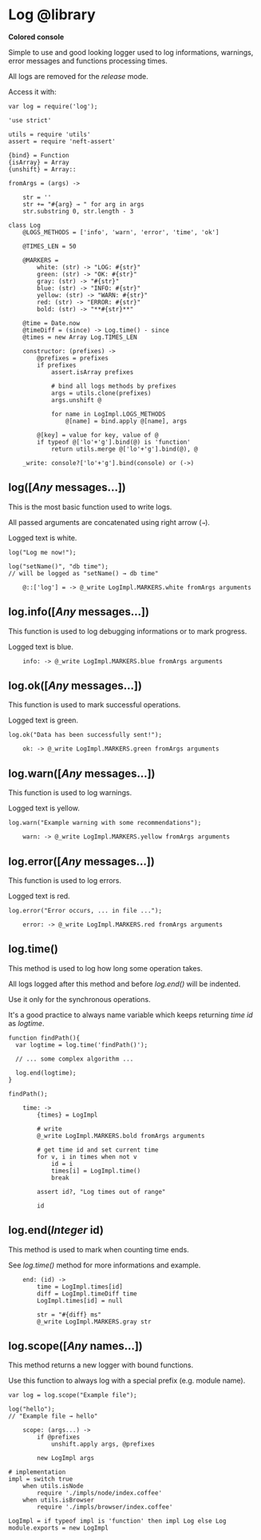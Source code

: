 Log @library
===

**Colored console**

Simple to use and good looking logger used to log informations, warnings, 
error messages and functions processing times.

All logs are removed for the *release* mode.

Access it with:
```
var log = require('log');
```

	'use strict'

	utils = require 'utils'
	assert = require 'neft-assert'

	{bind} = Function
	{isArray} = Array
	{unshift} = Array::

	fromArgs = (args) ->

		str = ''
		str += "#{arg} → " for arg in args
		str.substring 0, str.length - 3

	class Log
		@LOGS_METHODS = ['info', 'warn', 'error', 'time', 'ok']

		@TIMES_LEN = 50

		@MARKERS =
			white: (str) -> "LOG: #{str}"
			green: (str) -> "OK: #{str}"
			gray: (str) -> "#{str}"
			blue: (str) -> "INFO: #{str}"
			yellow: (str) -> "WARN: #{str}"
			red: (str) -> "ERROR: #{str}"
			bold: (str) -> "**#{str}**"

		@time = Date.now
		@timeDiff = (since) -> Log.time() - since
		@times = new Array Log.TIMES_LEN

		constructor: (prefixes) ->
			@prefixes = prefixes
			if prefixes
				assert.isArray prefixes

				# bind all logs methods by prefixes
				args = utils.clone(prefixes)
				args.unshift @

				for name in LogImpl.LOGS_METHODS
					@[name] = bind.apply @[name], args

			@[key] = value for key, value of @
			if typeof @['lo'+'g'].bind(@) is 'function'
				return utils.merge @['lo'+'g'].bind(@), @

		_write: console?['lo'+'g'].bind(console) or (->)

log([*Any* messages...])
------------------------

This is the most basic function used to write logs.

All passed arguments are concatenated using right arrow (`→`).

Logged text is white.

```
log("Log me now!");

log("setName()", "db time");
// will be logged as "setName() → db time"
```

		@::['log'] = -> @_write LogImpl.MARKERS.white fromArgs arguments

log.info([*Any* messages...])
-----------------------------

This function is used to log debugging informations or to mark progress.

Logged text is blue.

		info: -> @_write LogImpl.MARKERS.blue fromArgs arguments

log.ok([*Any* messages...])
---------------------------

This function is used to mark successful operations.

Logged text is green.

```
log.ok("Data has been successfully sent!");
```

		ok: -> @_write LogImpl.MARKERS.green fromArgs arguments

log.warn([*Any* messages...])
-----------------------------

This function is used to log warnings.

Logged text is yellow.

```
log.warn("Example warning with some recommendations");
```

		warn: -> @_write LogImpl.MARKERS.yellow fromArgs arguments

log.error([*Any* messages...])
------------------------------

This function is used to log errors.

Logged text is red.

```
log.error("Error occurs, ... in file ...");
```

		error: -> @_write LogImpl.MARKERS.red fromArgs arguments

log.time()
----------

This method is used to log how long some operation takes.

All logs logged after this method and before *log.end()* will be indented.

Use it only for the synchronous operations.

It's a good practice to always name variable which keeps returning *time id* as *logtime*.

```
function findPath(){
  var logtime = log.time('findPath()');

  // ... some complex algorithm ...

  log.end(logtime);
}

findPath();
```

		time: ->
			{times} = LogImpl

			# write
			@_write LogImpl.MARKERS.bold fromArgs arguments

			# get time id and set current time
			for v, i in times when not v
				id = i
				times[i] = LogImpl.time()
				break

			assert id?, "Log times out of range"

			id

log.end(*Integer* id)
---------------------

This method is used to mark when counting time ends.

See *log.time()* method for more informations and example.

		end: (id) ->
			time = LogImpl.times[id]
			diff = LogImpl.timeDiff time
			LogImpl.times[id] = null

			str = "#{diff} ms"
			@_write LogImpl.MARKERS.gray str

log.scope([*Any* names...])
---------------------------

This method returns a new logger with bound functions.

Use this function to always log with a special prefix (e.g. module name).

```
var log = log.scope("Example file");

log("hello");
// "Example file → hello"
```

		scope: (args...) ->
			if @prefixes
				unshift.apply args, @prefixes

			new LogImpl args

	# implementation
	impl = switch true
		when utils.isNode
			require './impls/node/index.coffee'
		when utils.isBrowser
			require './impls/browser/index.coffee'

	LogImpl = if typeof impl is 'function' then impl Log else Log
	module.exports = new LogImpl
